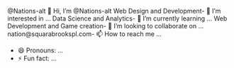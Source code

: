 @Nations-alt 👋 Hi, I’m @Nations-alt
Web Design and Development- 👀 I’m interested in ...
Data Science and Analytics- 🌱 I’m currently learning ...
Web Development and Game creation- 💞️ I’m looking to collaborate on ...
nation@squarabrookspl.com- 📫 How to reach me ...
- 😄 Pronouns: ...
- ⚡ Fun fact: ...

<!---
Nations-alt/Nations-alt is a ✨ special ✨ repository because its `README.md` (this file) appears on your GitHub profile.
You can click the Preview link to take a look at your changes.
--->
